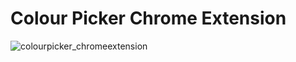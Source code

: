 # Colour Picker Chrome Extension


![colourpicker_chromeextension](https://user-images.githubusercontent.com/39535098/43449418-63b09644-947e-11e8-8c98-4f400e5b8573.png)
